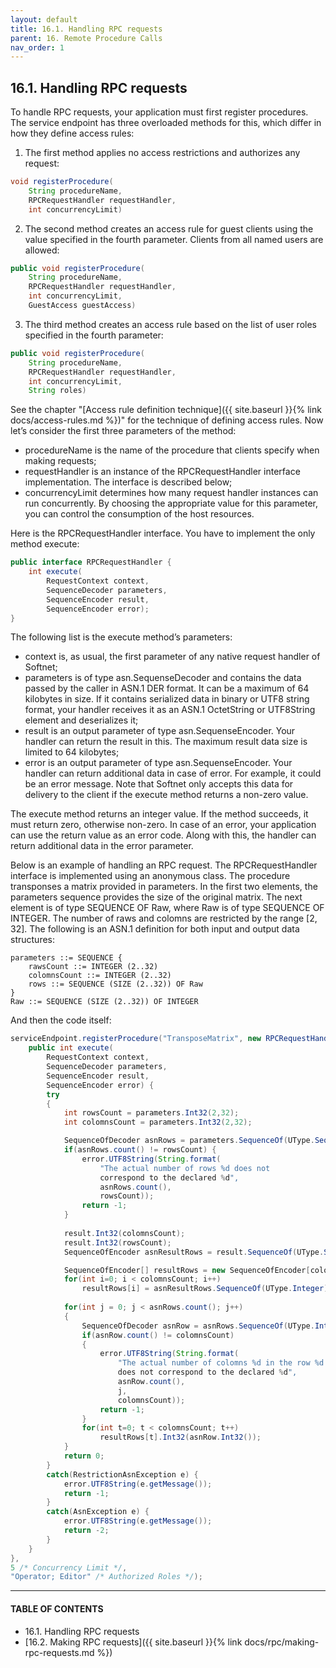 ```yaml
---
layout: default
title: 16.1. Handling RPC requests
parent: 16. Remote Procedure Calls
nav_order: 1
---
```


## 16.1. Handling RPC requests

To handle RPC requests, your application must first register procedures. The service endpoint has three overloaded methods for this, which differ in how they define access rules:  

1) The first method applies no access restrictions and authorizes any request:
```java
void registerProcedure(
    String procedureName,
    RPCRequestHandler requestHandler,
    int concurrencyLimit)
```

2) The second method creates an access rule for guest clients using the value specified in the fourth parameter. Clients from all named users are allowed:
```java
public void registerProcedure(
    String procedureName,
    RPCRequestHandler requestHandler,
    int concurrencyLimit,
    GuestAccess guestAccess)
```

3) The third method creates an access rule based on the list of user roles specified in the fourth parameter:
```java
public void registerProcedure(
    String procedureName,
    RPCRequestHandler requestHandler,
    int concurrencyLimit,
    String roles)
```

See the chapter "[Access rule definition technique]({{ site.baseurl }}{% link docs/access-rules.md %})" for the technique of defining access rules. Now let’s consider the first three parameters of the method:
*	<span class="param">procedureName</span> is the name of the procedure that clients specify when making requests;
*	<span class="param">requestHandler</span> is an instance of the <span class="datatype">RPCRequestHandler</span> interface implementation. The interface is described below;
*	<span class="param">concurrencyLimit</span> determines how many request handler instances can run concurrently. By choosing the appropriate value for this parameter, you can control the consumption of the host resources.  

Here is the <span class="datatype">RPCRequestHandler</span> interface. You have to implement the only method <span class="method">execute</span>:
```java
public interface RPCRequestHandler {
    int execute(
        RequestContext context,
        SequenceDecoder parameters,
        SequenceEncoder result,
        SequenceEncoder error);
}
```
The following list is the execute method’s parameters:
*	<span class="param">context</span> is, as usual, the first parameter of any native request handler of Softnet;
*	<span class="param">parameters</span> is of type <span class="datatype">asn.SequenseDecoder</span> and contains the data passed by the caller in ASN.1 DER format. It can be a maximum of 64 kilobytes in size. If it contains serialized data in binary or UTF8 string format, your handler receives it as an ASN.1 OctetString or UTF8String element and deserializes it;
*	<span class="param">result</span> is an output parameter of type <span class="datatype">asn.SequenseEncoder</span>. Your handler can return the result in this. The maximum result data size is limited to 64 kilobytes;
*	<span class="param">error</span> is an output parameter of type <span class="datatype">asn.SequenseEncoder</span>. Your handler can return additional data in case of error. For example, it could be an error message. Note that Softnet only accepts this data for delivery to the client if the execute method returns a non-zero value.  

The <span class="method">execute</span> method returns an integer value. If the method succeeds, it must return zero, otherwise non-zero. In case of an error, your application can use the return value as an error code. Along with this, the handler can return additional data in the error parameter.  

Below is an example of handling an RPC request. The <span class="datatype">RPCRequestHandler</span> interface is implemented using an anonymous class. The procedure transponses a matrix provided in <span class="param">parameters</span>. In the first two elements, the <span class="param">parameters</span> sequence provides the size of the original matrix. The next element is of type SEQUENCE OF Raw, where Raw is of type SEQUENCE OF INTEGER. The number of raws and colomns are restricted by the range [2, 32]. The following is an ASN.1 definition for both input and output data structures:
```
parameters ::= SEQUENCE {
	rawsCount ::= INTEGER (2..32)
	colomnsCount ::= INTEGER (2..32)
	rows ::= SEQUENCE (SIZE (2..32)) OF Raw
}
Raw ::= SEQUENCE (SIZE (2..32)) OF INTEGER
```

And then the code itself:
```java
serviceEndpoint.registerProcedure("TransposeMatrix", new RPCRequestHandler() {				
    public int execute(
        RequestContext context,
        SequenceDecoder parameters,
        SequenceEncoder result,
        SequenceEncoder error) {
        try 
        {
            int rowsCount = parameters.Int32(2,32);
            int colomnsCount = parameters.Int32(2,32);

            SequenceOfDecoder asnRows = parameters.SequenceOf(UType.Sequence);
            if(asnRows.count() != rowsCount) {
                error.UTF8String(String.format(
                    "The actual number of rows %d does not
                    correspond to the declared %d", 			
                    asnRows.count(),
                    rowsCount));
                return -1;
            }
						
            result.Int32(colomnsCount);
            result.Int32(rowsCount);						
            SequenceOfEncoder asnResultRows = result.SequenceOf(UType.Sequence);

            SequenceOfEncoder[] resultRows = new SequenceOfEncoder[colomnsCount];	
            for(int i=0; i < colomnsCount; i++)
                resultRows[i] = asnResultRows.SequenceOf(UType.Integer);
	
            for(int j = 0; j < asnRows.count(); j++) 
            {							
                SequenceOfDecoder asnRow = asnRows.SequenceOf(UType.Integer);
                if(asnRow.count() != colomnsCount) 
                {
                    error.UTF8String(String.format(
                        "The actual number of colomns %d in the row %d 
                        does not correspond to the declared %d",
                        asnRow.count(),
                        j,
                        colomnsCount));
                    return -1;
                }                
                for(int t=0; t < colomnsCount; t++)
                    resultRows[t].Int32(asnRow.Int32());
            }					
            return 0;
        }
        catch(RestrictionAsnException e) {
            error.UTF8String(e.getMessage());
            return -1;						
        }
        catch(AsnException e) {
            error.UTF8String(e.getMessage());
            return -2;						
        }
    }
},
5 /* Concurrency Limit */,
"Operator; Editor" /* Authorized Roles */);
```

---
#### TABLE OF CONTENTS
* 16.1. Handling RPC requests
* [16.2. Making RPC requests]({{ site.baseurl }}{% link docs/rpc/making-rpc-requests.md %})